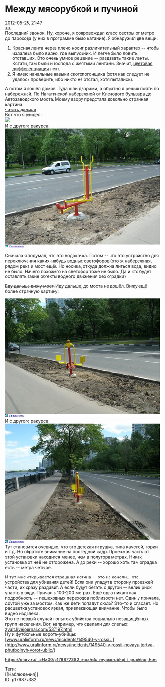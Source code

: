 Между мясорубкой и пучиной
===========================

   
 2012-05-25, 21:47   
   [<<](Последний%20звонок)    
 Последний звонок. Ну, короче, я сопровождал класс сестры от метро до парохода (у них в программе было катание). Я обнаружил две вещи:   
 1. Красная лента через плечо носит различительный характер -- чтобы издалека было видно, где выпускник. И легче было ловить отставших. Это очень умное решение -- раздавать такие ленты. Кстати, там были и господа с жёлтыми лентами. Значит,  [цветовая дифференциация](https://ru.wikipedia.org/wiki/%D0%A6%D0%B2%D0%B5%D1%82%D0%BE%D0%B2%D0%B0%D1%8F_%D0%B4%D0%B8%D1%84%D1%84%D0%B5%D1%80%D0%B5%D0%BD%D1%86%D0%B8%D0%B0%D1%86%D0%B8%D1%8F_%D1%88%D1%82%D0%B0%D0%BD%D0%BE%D0%B2)  лент.   
 2. Я имею начальные навыки скотопогонщика (хотя как следует не удалось проверить, ибо никто не отстал, хотя пытались).   
   
 А потом я пошёл домой. Туда шли дворами, а обратно я решил пойти по набережной. По Нагатинской набережной от Кленового бульвара до Автозаводского моста. Моему взору предстала довольно странная картина.   
  [читать дальше](https://zHz00.diary.ru/p176877382.htm?index=1#linkmore176877382m1)       
 Вот что я увидел:   
  [![](pics/db59a75cd4b2t.jpg)](http://radikal.ru/F/s017.radikal.ru/i401/1205/e3/db59a75cd4b2.jpg)     
 И с другого ракурса:   
  [![](pics/e7b6ff2f6208t.jpg)](http://radikal.ru/F/s019.radikal.ru/i615/1205/39/e7b6ff2f6208.jpg)    
   
 Сначала я подумал, что это водокачка. Потом -- что это устройство для переключения каких-нибудь водных светофоров (это ж набережная, рядом река и мост ещё). Но носика, откуда должна литься вода, видно не было. Ничего похожего на светофор тоже не было. Да и кто будет оставлять такие об'екты водного движения без оградки?   
   
  ~~Еду дальше вижу мост.~~  Иду дальше, до моста не дошёл. Вижу ещё более странную картину:   
    
  [![](pics/4099d165af13t.jpg)](http://radikal.ru/F/s40.radikal.ru/i090/1205/6f/4099d165af13.jpg)    
 И с другого ракурса:   
  [![](pics/746ca49e2c4at.jpg)](http://radikal.ru/F/s017.radikal.ru/i408/1205/bd/746ca49e2c4a.jpg)     
 Тут становится очевидно, что это детская игрушка, типа качелей, горки и т.д. Но обратите внимание на последний кадр. Проезжая часть от этой установки находится менее, чем в полутора метрах. Никак установка от неё не отгорожена. А до реки -- хорошо хоть там оградка есть -- метра четыре.   
   
 И тут мне открывается страшная истина -- это не качели... это устройства для убивания детей! Если они упадут в сторону проезжей части, их сразу раздавит. А если будут бегать с другой -- велик риск упасть в воду. Причал в 100-200 метрах. Ещё одна пикантная подробность -- пешеходных переходов поблизости нет. Один у причала, другой уже за мостом. Как же дети попадут сюда? Это-то и спасает. Но расцветка установок яркая, привлекающая внимание. Чтобы было видно издалека.   
 Это не первый случай попыток убийства социально незащищённых групп населения. Вот, например, что сделали для слепых:   
  [zyalt.livejournal.com/537197.html](https://zyalt.livejournal.com/537197.html)    
 Ну и футбольные ворота-убийцы:   
  [www.uralinform.ru/news/incidents/149540-v-rossi...](http://www.uralinform.ru/news/incidents/149540-v-rossii-novaya-jertva-phutbolnyh-vorot-ubiic/)    
   
     
    
 <https://diary.ru/~zHz00/p176877382_mezhdu-myasorubkoj-i-puchinoj.htm>   
   
 Теги:   
 [[Наблюдения]]   
 ID: p176877382